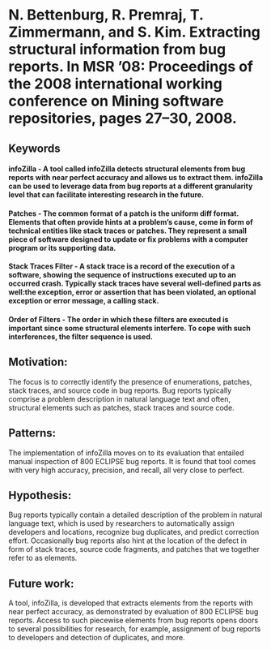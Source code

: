 # N. Bettenburg, R. Premraj, T. Zimmermann, and S. Kim. Extracting structural information from bug reports. In MSR ’08: Proceedings of the 2008 international working conference on Mining software repositories, pages 27–30, 2008.

## **Keywords** 

#### **infoZilla** - A tool called infoZilla detects structural elements from bug reports with near perfect accuracy and allows us to extract them. infoZilla can be used to leverage data from bug reports at a different granularity level that can facilitate interesting research in the future.

####  **Patches** - The common format of a patch is the uniform diff format. Elements that often provide hints at a problem’s cause, come in form of technical entities like stack traces or patches. They represent a small piece of software designed to update or fix problems with a computer program or its supporting data.

#### **Stack Traces Filter** - A stack trace is a record of the execution of a software, showing the sequence of instructions executed up to an occurred crash. Typically stack traces have several well-defined parts as well:the exception, error or assertion that has been violated, an optional exception or error message, a calling stack.

#### **Order of Filters** - The order in which these filters are executed is important since some structural elements interfere. To cope with such interferences, the filter sequence is used.

## Motivation: 
The focus is to correctly identify the presence of enumerations, patches, stack traces, and source code in bug reports. Bug reports typically comprise a problem description in natural language text and often, structural elements such as patches, stack traces and source code.

## Patterns: 
The implementation of infoZilla moves on to its evaluation that entailed manual inspection of 800 ECLIPSE bug reports. It is found that tool comes with very high accuracy, precision, and recall, all very close to perfect. 

## Hypothesis: 
Bug reports typically contain a detailed description of the problem in natural language text, which is used by researchers to automatically assign developers and locations, recognize bug duplicates, and predict correction effort. Occasionally bug reports also hint at the location of the defect in form of stack traces, source code fragments, and patches that we together refer to as elements.

## Future work: 
A tool, infoZilla, is developed that extracts elements from the reports with near perfect accuracy, as demonstrated by evaluation of 800 ECLIPSE bug reports. Access to such piecewise elements from bug reports opens doors to several possibilities for research, for example, assignment of bug reports to developers and detection of duplicates, and more. 
